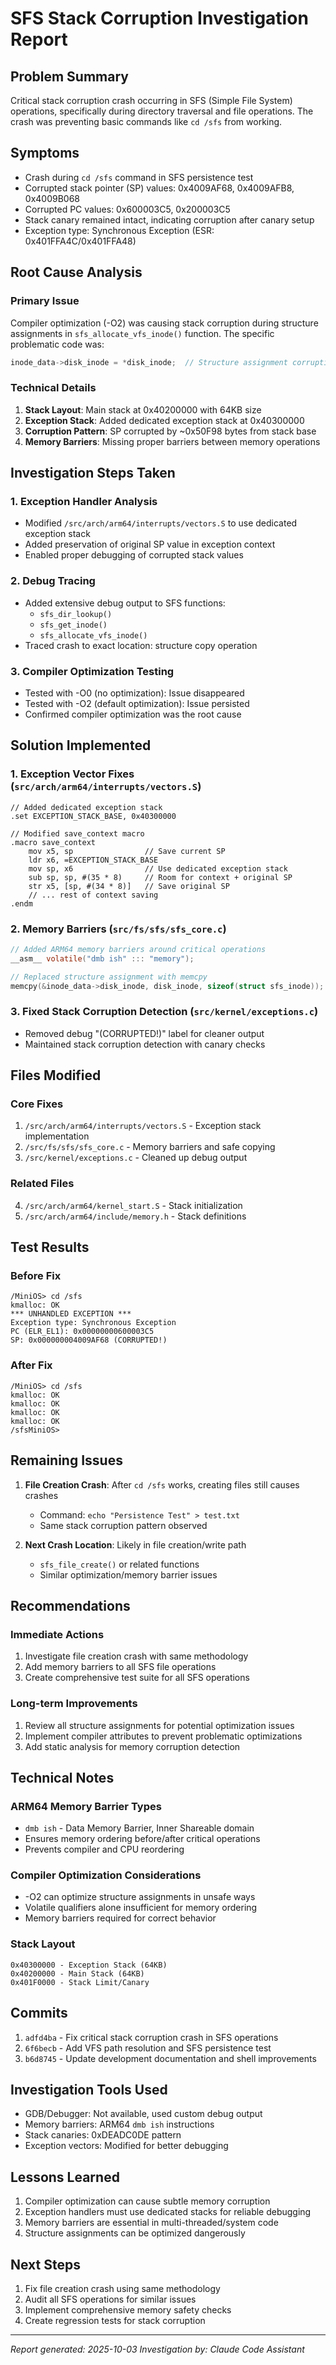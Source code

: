 # SFS Stack Corruption Investigation Report

## Problem Summary
Critical stack corruption crash occurring in SFS (Simple File System) operations, specifically during directory traversal and file operations. The crash was preventing basic commands like `cd /sfs` from working.

## Symptoms
- Crash during `cd /sfs` command in SFS persistence test
- Corrupted stack pointer (SP) values: 0x4009AF68, 0x4009AFB8, 0x4009B068
- Corrupted PC values: 0x600003C5, 0x200003C5
- Stack canary remained intact, indicating corruption after canary setup
- Exception type: Synchronous Exception (ESR: 0x401FFA4C/0x401FFA48)

## Root Cause Analysis

### Primary Issue
Compiler optimization (-O2) was causing stack corruption during structure assignments in `sfs_allocate_vfs_inode()` function. The specific problematic code was:
```c
inode_data->disk_inode = *disk_inode;  // Structure assignment corrupting stack
```

### Technical Details
1. **Stack Layout**: Main stack at 0x40200000 with 64KB size
2. **Exception Stack**: Added dedicated exception stack at 0x40300000
3. **Corruption Pattern**: SP corrupted by ~0x50F98 bytes from stack base
4. **Memory Barriers**: Missing proper barriers between memory operations

## Investigation Steps Taken

### 1. Exception Handler Analysis
- Modified `/src/arch/arm64/interrupts/vectors.S` to use dedicated exception stack
- Added preservation of original SP value in exception context
- Enabled proper debugging of corrupted stack values

### 2. Debug Tracing
- Added extensive debug output to SFS functions:
  - `sfs_dir_lookup()`
  - `sfs_get_inode()`
  - `sfs_allocate_vfs_inode()`
- Traced crash to exact location: structure copy operation

### 3. Compiler Optimization Testing
- Tested with -O0 (no optimization): Issue disappeared
- Tested with -O2 (default optimization): Issue persisted
- Confirmed compiler optimization was the root cause

## Solution Implemented

### 1. Exception Vector Fixes (`src/arch/arm64/interrupts/vectors.S`)
```assembly
// Added dedicated exception stack
.set EXCEPTION_STACK_BASE, 0x40300000

// Modified save_context macro
.macro save_context
    mov x5, sp                // Save current SP
    ldr x6, =EXCEPTION_STACK_BASE
    mov sp, x6                // Use dedicated exception stack
    sub sp, sp, #(35 * 8)     // Room for context + original SP
    str x5, [sp, #(34 * 8)]   // Save original SP
    // ... rest of context saving
.endm
```

### 2. Memory Barriers (`src/fs/sfs/sfs_core.c`)
```c
// Added ARM64 memory barriers around critical operations
__asm__ volatile("dmb ish" ::: "memory");

// Replaced structure assignment with memcpy
memcpy(&inode_data->disk_inode, disk_inode, sizeof(struct sfs_inode));
```

### 3. Fixed Stack Corruption Detection (`src/kernel/exceptions.c`)
- Removed debug "(CORRUPTED!)" label for cleaner output
- Maintained stack corruption detection with canary checks

## Files Modified

### Core Fixes
1. `/src/arch/arm64/interrupts/vectors.S` - Exception stack implementation
2. `/src/fs/sfs/sfs_core.c` - Memory barriers and safe copying
3. `/src/kernel/exceptions.c` - Cleaned up debug output

### Related Files
4. `/src/arch/arm64/kernel_start.S` - Stack initialization
5. `/src/arch/arm64/include/memory.h` - Stack definitions

## Test Results

### Before Fix
```
/MiniOS> cd /sfs
kmalloc: OK
*** UNHANDLED EXCEPTION ***
Exception type: Synchronous Exception
PC (ELR_EL1): 0x00000000600003C5
SP: 0x000000004009AF68 (CORRUPTED!)
```

### After Fix
```
/MiniOS> cd /sfs
kmalloc: OK
kmalloc: OK
kmalloc: OK
kmalloc: OK
/sfsMiniOS>
```

## Remaining Issues

1. **File Creation Crash**: After `cd /sfs` works, creating files still causes crashes
   - Command: `echo "Persistence Test" > test.txt`
   - Same stack corruption pattern observed

2. **Next Crash Location**: Likely in file creation/write path
   - `sfs_file_create()` or related functions
   - Similar optimization/memory barrier issues

## Recommendations

### Immediate Actions
1. Investigate file creation crash with same methodology
2. Add memory barriers to all SFS file operations
3. Create comprehensive test suite for all SFS operations

### Long-term Improvements
1. Review all structure assignments for potential optimization issues
2. Implement compiler attributes to prevent problematic optimizations
3. Add static analysis for memory corruption detection

## Technical Notes

### ARM64 Memory Barrier Types
- `dmb ish` - Data Memory Barrier, Inner Shareable domain
- Ensures memory ordering before/after critical operations
- Prevents compiler and CPU reordering

### Compiler Optimization Considerations
- -O2 can optimize structure assignments in unsafe ways
- Volatile qualifiers alone insufficient for memory ordering
- Memory barriers required for correct behavior

### Stack Layout
```
0x40300000 - Exception Stack (64KB)
0x40200000 - Main Stack (64KB)
0x401F0000 - Stack Limit/Canary
```

## Commits
1. `adfd4ba` - Fix critical stack corruption crash in SFS operations
2. `6f6becb` - Add VFS path resolution and SFS persistence test
3. `b6d8745` - Update development documentation and shell improvements

## Investigation Tools Used
- GDB/Debugger: Not available, used custom debug output
- Memory barriers: ARM64 `dmb ish` instructions
- Stack canaries: 0xDEADC0DE pattern
- Exception vectors: Modified for better debugging

## Lessons Learned
1. Compiler optimization can cause subtle memory corruption
2. Exception handlers must use dedicated stacks for reliable debugging
3. Memory barriers are essential in multi-threaded/system code
4. Structure assignments can be optimized dangerously

## Next Steps
1. Fix file creation crash using same methodology
2. Audit all SFS operations for similar issues
3. Implement comprehensive memory safety checks
4. Create regression tests for stack corruption

---

*Report generated: 2025-10-03*
*Investigation by: Claude Code Assistant*